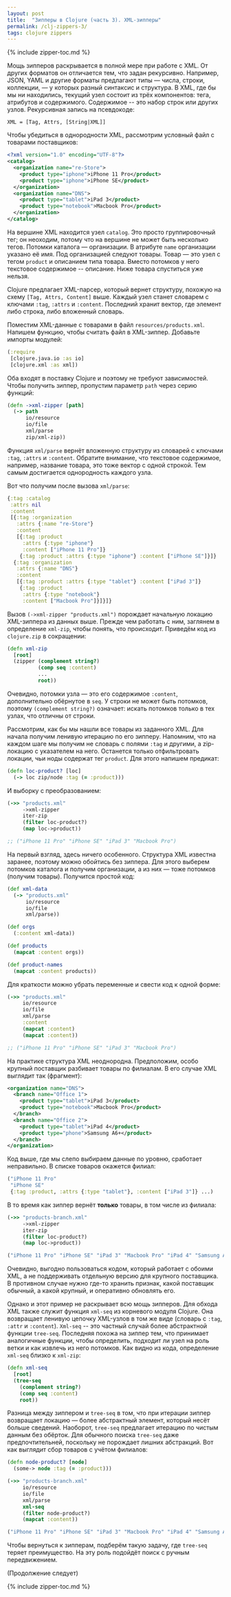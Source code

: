 ```yaml
---
layout: post
title:  "Зипперы в Clojure (часть 3). XML-зипперы"
permalink: /clj-zippers-3/
tags: clojure zippers
---
```


{% include zipper-toc.md %}

Мощь зипперов раскрывается в полной мере при работе с XML. От других форматов он
отличается тем, что задан рекурсивно. Например, JSON, YAML и другие форматы
предлагают типы — числа, строки, коллекции, — у которых разный синтаксис и
структура. В XML, где бы мы ни находились, текущий узел состоит из трёх
компонентов: тега, атрибутов и содержимого. Содержимое -- это набор строк или
других узлов. Рекурсивная запись на псевдокоде:

~~~
XML = [Tag, Attrs, [String|XML]]
~~~

Чтобы убедиться в однородности XML, рассмотрим условный файл с товарами
поставщиков:

<!-- more -->

~~~xml
<?xml version="1.0" encoding="UTF-8"?>
<catalog>
  <organization name="re-Store">
    <product type="iphone">iPhone 11 Pro</product>
    <product type="iphone">iPhone SE</product>
  </organization>
  <organization name="DNS">
    <product type="tablet">iPad 3</product>
    <product type="notebook">Macbook Pro</product>
  </organization>
</catalog>
~~~

На вершине XML находится узел `catalog`. Это просто группировочный тег; он
неоходим, потому что на вершине не может быть несколько тегов. Потомки каталога
— организации. В атрибуте `name` организации указано её имя. Под организацией
следуют товары. Товар — это узел с тегом `product` и описанием типа
товара. Вместо потомков у него текстовое содержимое -- описание. Ниже товара
спуститься уже нельзя.

Clojure предлагает XML-парсер, который вернет структуру, похожую на схему `[Tag,
Attrs, Content]` выше. Каждый узел станет словарем с ключами `:tag`, `:attrs` и
`:content`. Последний хранит вектор, где элемент либо строка, либо вложенный
словарь.

Поместим XML-данные с товарами в файл `resources/products.xml`. Напишем функцию,
чтобы считать файл в XML-зиппер. Добавьте импорты модулей:

~~~clojure
(:require
 [clojure.java.io :as io]
 [clojure.xml :as xml])
~~~

Оба входят в поставку Clojure и поэтому не требуют зависимостей. Чтобы получить
зиппер, пропустим параметр `path` через серию функций:

~~~clojure
(defn ->xml-zipper [path]
  (-> path
      io/resource
      io/file
      xml/parse
      zip/xml-zip))
~~~

Функция `xml/parse` вернёт вложенную структуру из словарей с ключами `:tag`,
`:attrs` и `:content`. Обратите внимание, что текстовое содержимое, например,
название товара, это тоже вектор с одной строкой. Тем самым достигается
однородность каждого узла.

Вот что получим после вызова `xml/parse`:

~~~clojure
{:tag :catalog
 :attrs nil
 :content
 [{:tag :organization
   :attrs {:name "re-Store"}
   :content
   [{:tag :product
     :attrs {:type "iphone"}
     :content ["iPhone 11 Pro"]}
    {:tag :product :attrs {:type "iphone"} :content ["iPhone SE"]}]}
  {:tag :organization
   :attrs {:name "DNS"}
   :content
   [{:tag :product :attrs {:type "tablet"} :content ["iPad 3"]}
    {:tag :product
     :attrs {:type "notebook"}
     :content ["Macbook Pro"]}]}]}
~~~

Вызов `(->xml-zipper "products.xml")` порождает начальную локацию XML-зиппера из
данных выше. Прежде чем работать с ним, заглянем в определение `xml-zip`, чтобы
понять, что происходит. Приведём код из `clojure.zip` в сокращении:

~~~clojure
(defn xml-zip
  [root]
  (zipper (complement string?)
          (comp seq :content)
          ...
          root))
~~~

Очевидно, потомки узла — это его содержимое `:content`, дополнительно обёрнутое
в `seq`. У строки не может быть потомков, поэтому `(complement string?)`
означает: искать потомков только в тех узлах, что отличны от строки.

Рассмотрим, как бы мы нашли все товары из заданного XML. Для начала получим
ленивую итерацию по его зипперу. Напомним, что на каждом шаге мы получим не
словарь с полями `:tag` и другими, а zip-локацию с указателем на него. Останется
только отфильтровать локации, чьи ноды содержат тег `product`. Для этого напишем
предикат:

~~~clojure
(defn loc-product? [loc]
  (-> loc zip/node :tag (= :product)))
~~~

И выборку с преобразованием:

~~~clojure
(->> "products.xml"
     ->xml-zipper
     iter-zip
     (filter loc-product?)
     (map loc->product))

;; ("iPhone 11 Pro" "iPhone SE" "iPad 3" "Macbook Pro")
~~~

На первый взгляд, здесь ничего особенного. Структура XML известна заранее,
поэтому можно обойтись без зиппера. Для этого выберем потомков каталога и
получим организации, а из них — тоже потомков (получим товары). Получится
простой код:

~~~clojure
(def xml-data
  (-> "products.xml"
      io/resource
      io/file
      xml/parse))

(def orgs
  (:content xml-data))

(def products
  (mapcat :content orgs))

(def product-names
  (mapcat :content products))
~~~

Для краткости можно убрать переменные и свести код к одной форме:

~~~clojure
(->> "products.xml"
     io/resource
     io/file
     xml/parse
     :content
     (mapcat :content)
     (mapcat :content))

;; ("iPhone 11 Pro" "iPhone SE" "iPad 3" "Macbook Pro")
~~~

На практике структура XML неоднородна. Предположим, особо крупный поставщик
разбивает товары по филиалам. В его случае XML выглядит так (фрагмент):

~~~xml
<organization name="DNS">
  <branch name="Office 1">
    <product type="tablet">iPad 3</product>
    <product type="notebook">Macbook Pro</product>
  </branch>
  <branch name="Office 2">
    <product type="tablet">iPad 4</product>
    <product type="phone">Samsung A6+</product>
  </branch>
</organization>
~~~

Код выше, где мы слепо выбираем данные по уровню, сработает неправильно. В
списке товаров окажется филиал:

~~~clojure
("iPhone 11 Pro"
 "iPhone SE"
 {:tag :product, :attrs {:type "tablet"}, :content ["iPad 3"]} ...)
~~~

В то время как зиппер вернёт **только** товары, в том числе из филиала:

~~~clojure
(->> "products-branch.xml"
     ->xml-zipper
     iter-zip
     (filter loc-product?)
     (map loc->product))

("iPhone 11 Pro" "iPhone SE" "iPad 3" "Macbook Pro" "iPad 4" "Samsung A6+")
~~~

Очевидно, выгодно пользоваться кодом, который работает с обоими XML, а не
поддерживать отдельную версию для крупного поставщика. В противном случае нужно
где-то хранить признак, какой поставщик обычный, а какой крупный, и оперативно
обновлять его.

Однако и этот пример не раскрывает всю мощь зипперов. Для обхода XML также
служит функция `xml-seq` из корневого модуля Clojure. Она возвращает ленивую
цепочку XML-узлов в том же виде (словарь с `:tag`, `:attr` и
`:content`). `Xml-seq` -- это частный случай более абстрактной функции
`tree-seq`. Последняя похожа на зиппер тем, что принимает аналогичные функции,
чтобы определить, подходит ли узел на роль ветки и как извлечь из него
потомков. Как видно из кода, определение `xml-seq` близко к `xml-zip`:

~~~clojure
(defn xml-seq
  [root]
  (tree-seq
    (complement string?)
    (comp seq :content)
    root))
~~~

Разница между зиппером и `tree-seq` в том, что при итерации зиппер возвращает
локацию — более абстрактный элемент, который несёт больше сведений. Наоборот,
`tree-seq` предлагает итерацию по чистым данным без обёрток. Для обычного поиска
`tree-seq` даже предпочтительней, поскольку не порождает лишних абстракций. Вот
как выглядит сбор товаров с учётом филиалов:

~~~clojure
(defn node-product? [node]
  (some-> node :tag (= :product)))

(->> "products-branch.xml"
     io/resource
     io/file
     xml/parse
     xml-seq
     (filter node-product?)
     (mapcat :content))

("iPhone 11 Pro" "iPhone SE" "iPad 3" "Macbook Pro" "iPad 4" "Samsung A6+")
~~~

Чтобы вернуться к зипперам, подберём такую задачу, где `tree-seq` теряет
преимущество. На эту роль подойдёт поиск с ручным передвижением.

(Продолжение следует)

{% include zipper-toc.md %}
